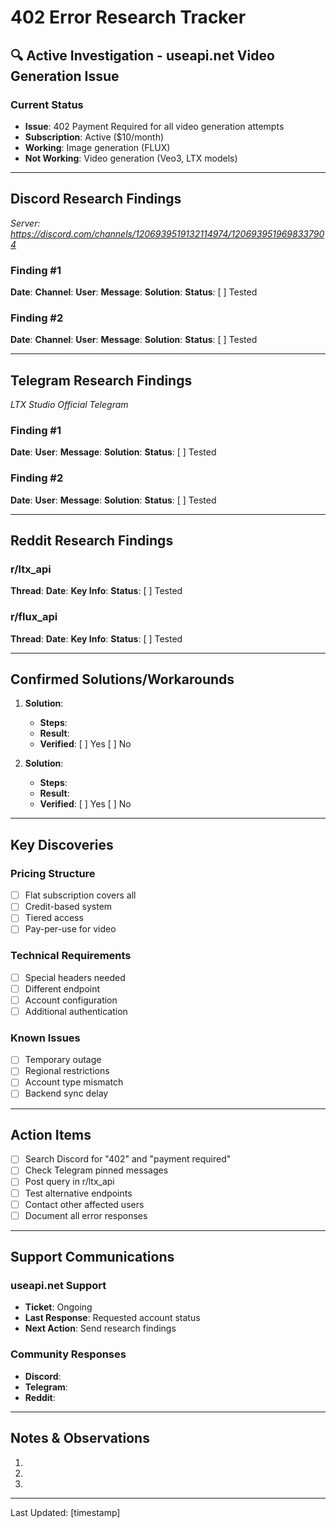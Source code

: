 # 402 Error Research Tracker

## 🔍 Active Investigation - useapi.net Video Generation Issue

### Current Status
- **Issue**: 402 Payment Required for all video generation attempts
- **Subscription**: Active ($10/month)
- **Working**: Image generation (FLUX)
- **Not Working**: Video generation (Veo3, LTX models)

---

## Discord Research Findings
*Server: https://discord.com/channels/1206939519132114974/1206939519698337904*

### Finding #1
**Date**: 
**Channel**: 
**User**: 
**Message**: 
**Solution**: 
**Status**: [ ] Tested

### Finding #2
**Date**: 
**Channel**: 
**User**: 
**Message**: 
**Solution**: 
**Status**: [ ] Tested

---

## Telegram Research Findings
*LTX Studio Official Telegram*

### Finding #1
**Date**: 
**User**: 
**Message**: 
**Solution**: 
**Status**: [ ] Tested

### Finding #2
**Date**: 
**User**: 
**Message**: 
**Solution**: 
**Status**: [ ] Tested

---

## Reddit Research Findings

### r/ltx_api
**Thread**: 
**Date**: 
**Key Info**: 
**Status**: [ ] Tested

### r/flux_api
**Thread**: 
**Date**: 
**Key Info**: 
**Status**: [ ] Tested

---

## Confirmed Solutions/Workarounds

1. **Solution**: 
   - **Steps**: 
   - **Result**: 
   - **Verified**: [ ] Yes [ ] No

2. **Solution**: 
   - **Steps**: 
   - **Result**: 
   - **Verified**: [ ] Yes [ ] No

---

## Key Discoveries

### Pricing Structure
- [ ] Flat subscription covers all
- [ ] Credit-based system
- [ ] Tiered access
- [ ] Pay-per-use for video

### Technical Requirements
- [ ] Special headers needed
- [ ] Different endpoint
- [ ] Account configuration
- [ ] Additional authentication

### Known Issues
- [ ] Temporary outage
- [ ] Regional restrictions
- [ ] Account type mismatch
- [ ] Backend sync delay

---

## Action Items
- [ ] Search Discord for "402" and "payment required"
- [ ] Check Telegram pinned messages
- [ ] Post query in r/ltx_api
- [ ] Test alternative endpoints
- [ ] Contact other affected users
- [ ] Document all error responses

---

## Support Communications

### useapi.net Support
- **Ticket**: Ongoing
- **Last Response**: Requested account status
- **Next Action**: Send research findings

### Community Responses
- **Discord**: 
- **Telegram**: 
- **Reddit**: 

---

## Notes & Observations

1. 

2. 

3. 

---

Last Updated: [timestamp]